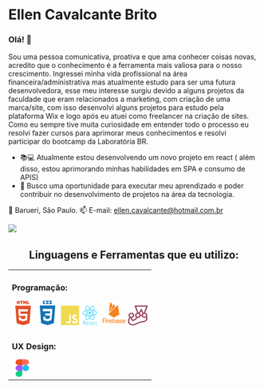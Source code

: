 # Ellen Cavalcante Brito


### Olá! 👋
Sou uma pessoa comunicativa, proativa e que ama conhecer coisas novas, acredito que o conhecimento é a ferramenta mais valiosa para o nosso crescimento.
Ingressei minha vida profissional na área financeira/administrativa mas atualmente estudo para ser uma futura desenvolvedora, esse meu interesse surgiu devido a alguns projetos da faculdade que eram relacionados a marketing, com criação de uma marca/site, com isso desenvolvi alguns projetos para estudo pela plataforma Wix e logo após eu atuei como freelancer na criação de sites. Como eu sempre tive muita curiosidade em entender todo o processo eu resolvi fazer cursos para aprimorar meus conhecimentos e resolvi participar do bootcamp da Laboratória BR.

- 📚💻 Atualmente estou desenvolvendo um novo projeto em react ( além disso, estou aprimorando minhas habilidades em SPA e consumo de APIS)
- 🤝 Busco uma oportunidade para executar meu aprendizado e poder contribuir no desenvolvimento de projetos na área da tecnologia.

📍 Barueri, São Paulo.
📫 E-mail: ellen.cavalcante@hotmail.com.br

[<img src="https://img.shields.io/badge/linkedin-%230077B5.svg?&style=for-the-badge&logo=linkedin&logoColor=white" />](https://www.linkedin.com/in/ellencavalcantebrito/) 

<div align="center">
<h2 align="center">Linguagens e Ferramentas que eu utilizo:</h1>
  
  <table>
    <tr>
      <td>
        <h3>Programação:</h3>
        <div style="display: inline_block">
          <img alt="HTML5" width="45" height="50" src="https://github.com/devicons/devicon/blob/master/icons/html5/html5-plain-wordmark.svg">
          <img alt="CSS3" width="45" height="50" src="https://github.com/devicons/devicon/blob/master/icons/css3/css3-plain-wordmark.svg">
          <img alt="ECMAScript/JavaScript" width="37" height="40" src="https://github.com/devicons/devicon/blob/master/icons/javascript/javascript-plain.svg">
          <img alt="React" width="37" height="40" src="https://github.com/devicons/devicon/blob/master/icons/react/react-original-wordmark.svg">
          <img alt="Firebase" width="50" height="50" src="https://github.com/devicons/devicon/blob/master/icons/firebase/firebase-plain-wordmark.svg" />        
          <img alt="Jest" width="40" height="40" src="https://github.com/devicons/devicon/blob/master/icons/jest/jest-plain.svg" />    
        </div>
      </td>
    </tr>
    <tr>
      <td>
        <h3>UX Design:</h3>
        <div style="display: inline_block">
          <img alt="Figma" height="35" width="40" src="https://github.com/devicons/devicon/blob/master/icons/figma/figma-original.svg">
        </div>
       </td>
    </tr>
  </table>
<br>

